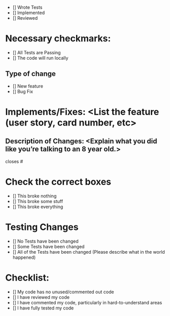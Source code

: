 - [] Wrote Tests
- [] Implemented
- [] Reviewed

# Necessary checkmarks:
- [] All Tests are Passing
- [] The code will run locally

## Type of change
- [] New feature
- [] Bug Fix

# Implements/Fixes: <List the feature (user story, card number, etc>
## Description of Changes: <Explain what you did like you’re talking to an 8 year old.>

closes #

# Check the correct boxes
- [] This broke nothing
- [] This broke some stuff
- [] This broke everything

# Testing Changes
- [] No Tests have been changed
- [] Some Tests have been changed
- [] All of the Tests have been changed (Please describe what in the world happened)

# Checklist:

- [] My code has no unused/commented out code
- [] I have reviewed my code
- [] I have commented my code, particularly in hard-to-understand areas
- [] I have fully tested my code
